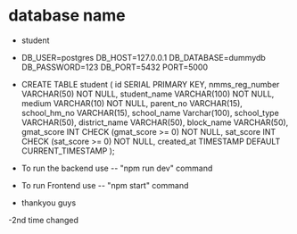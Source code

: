 # database name
- student
- DB_USER=postgres
DB_HOST=127.0.0.1
DB_DATABASE=dummydb
DB_PASSWORD=123
DB_PORT=5432
PORT=5000

- CREATE TABLE student (
    id SERIAL PRIMARY KEY,
    nmms_reg_number VARCHAR(50) NOT NULL,
    student_name VARCHAR(100) NOT NULL,
	medium VARCHAR(10) NOT NULL,
	parent_no VARCHAR(15),
	school_hm_no VARCHAR(15),
	school_name Varchar(100),
	school_type VARCHAR(50),
	district_name VARCHAR(50),
	block_name VARCHAR(50),
    gmat_score INT CHECK (gmat_score >= 0) NOT NULL,
    sat_score INT CHECK (sat_score >= 0) NOT NULL,
    created_at TIMESTAMP DEFAULT CURRENT_TIMESTAMP
);


- To run the backend
	use -- "npm run dev" command

- To run Frontend
	use -- "npm start" command

- thankyou guys
	
-2nd time changed 	